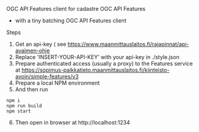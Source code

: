 
OGC API Features client for cadastre OGC API Features
- with a tiny batching OGC API Features client

Steps

1) Get an api-key ( see <https://www.maanmittauslaitos.fi/rajapinnat/api-avaimen-ohje>
2) Replace 'INSERT-YOUR-API-KEY' with your api-key in ./style.json 
3) Prepare authenticated access (usually a proxy) to the Features service at <https://sopimus-paikkatieto.maanmittauslaitos.fi/kiinteisto-avoin/simple-features/v3>
4) Prepare a local NPM environment 
5) And then run
```
npm i
npm run build
npm start

```

6) Then open in browser at http://localhost:1234
